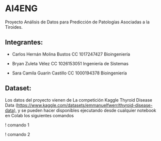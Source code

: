 # AI4ENG
Proyecto Análisis de Datos para Predicción de Patologías Asociadas a la Tiroides.

## Integrantes:

- Carlos Hernán Molina Bustos CC 1017247427 Bioingeniería 

- Bryan Zuleta Vélez CC 1026153051 Ingeniería de Sistemas

- Sara Camila Guarín Castillo CC 1000194378 Bioingeniería

## Dataset:
Los datos del proyecto vienen de La competición Kaggle Thyroid Disease Data (https://www.kaggle.com/datasets/emmanuelfwerr/thyroid-disease-data), y se pueden hacer disponibles ejecutando desde cualquier notebook en Colab los siguientes comandos

! comando 1

! comando 2



